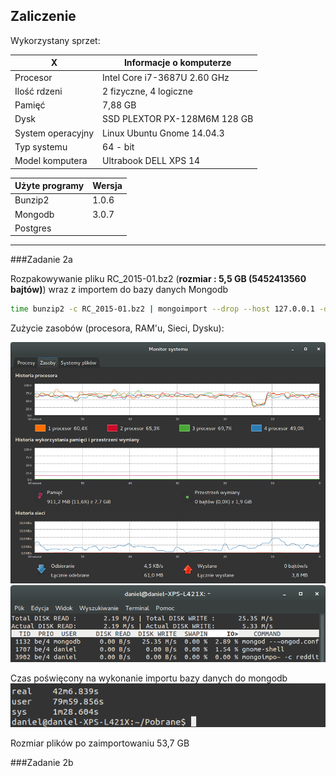 Zaliczenie
---------------------------------------------
Wykorzystany sprzet:

|X|Informacje o komputerze                             |
|-----------------------|------------------------------|
| Procesor              | Intel Core i7-3687U 2.60 GHz |
| Ilość rdzeni          | 2 fizyczne, 4 logiczne       |
| Pamięć                | 7,88 GB                      |
| Dysk                  | SSD PLEXTOR PX-128M6M 128 GB |
| System operacyjny     | Linux Ubuntu Gnome 14.04.3   |
| Typ systemu           | 64 - bit                     |
| Model komputera       | Ultrabook DELL XPS 14        |

|Użyte programy|Wersja|
|---------|-----------|
|Bunzip2  | 1.0.6     |
|Mongodb  | 3.0.7     |
|Postgres |           |
--------------------------------------------

###Zadanie 2a


Rozpakowywanie pliku RC_2015-01.bz2 (**rozmiar : 5,5 GB (5452413560 bajtów)**) wraz z importem do bazy danych Mongodb
```sh
time bunzip2 -c RC_2015-01.bz2 | mongoimport --drop --host 127.0.0.1 -d test -c reddit
```
Zużycie zasobów (procesora, RAM'u, Sieci, Dysku):

![zasoby import](zasoby_import.png)
![disk read](disk_read.png)

Czas poświęcony na wykonanie importu bazy danych do mongodb
![czas importu](czas_importu_mongodb.png)

Rozmiar plików po zaimportowaniu 53,7 GB

###Zadanie 2b
